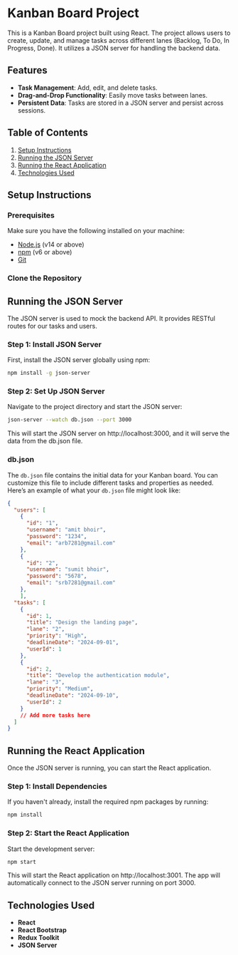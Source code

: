 # Kanban Board Project

This is a Kanban Board project built using React. The project allows users to create, update, and manage tasks across different lanes (Backlog, To Do, In Progress, Done). It utilizes a JSON server for handling the backend data.

## Features

- **Task Management**: Add, edit, and delete tasks.
- **Drag-and-Drop Functionality**: Easily move tasks between lanes.
- **Persistent Data**: Tasks are stored in a JSON server and persist across sessions.

## Table of Contents

1. [Setup Instructions](#setup-instructions)
2. [Running the JSON Server](#running-the-json-server)
3. [Running the React Application](#running-the-react-application)
4. [Technologies Used](#technologies-used)

## Setup Instructions

### Prerequisites

Make sure you have the following installed on your machine:

- [Node.js](https://nodejs.org/) (v14 or above)
- [npm](https://www.npmjs.com/) (v6 or above)
- [Git](https://git-scm.com/)

### Clone the Repository

## Running the JSON Server

The JSON server is used to mock the backend API. It provides RESTful routes for our tasks and users.

### Step 1: Install JSON Server

First, install the JSON server globally using npm:

```bash
npm install -g json-server
```

### Step 2: Set Up JSON Server

Navigate to the project directory and start the JSON server:

```bash
json-server --watch db.json --port 3000
```

This will start the JSON server on http://localhost:3000, and it will serve the data from the db.json file.


### db.json

The `db.json` file contains the initial data for your Kanban board. You can customize this file to include different tasks and properties as needed. Here’s an example of what your `db.json` file might look like:

```json
{
  "users": [
    {
      "id": "1",
      "username": "amit bhoir",
      "password": "1234",
      "email": "arb7281@gmail.com"
    },
    {
      "id": "2",
      "username": "sumit bhoir",
      "password": "5678",
      "email": "srb7281@gmail.com"
    },
    ],
  "tasks": [
    {
      "id": 1,
      "title": "Design the landing page",
      "lane": "2",
      "priority": "High",
      "deadlineDate": "2024-09-01",
      "userId": 1
    },
    {
      "id": 2,
      "title": "Develop the authentication module",
      "lane": "3",
      "priority": "Medium",
      "deadlineDate": "2024-09-10",
      "userId": 2
    }
    // Add more tasks here
  ]
}
```


## Running the React Application

Once the JSON server is running, you can start the React application.

### Step 1: Install Dependencies

If you haven't already, install the required npm packages by running:

```bash
npm install
```

### Step 2: Start the React Application

Start the development server:
```bash
npm start
```

This will start the React application on http://localhost:3001. The app will automatically connect to the JSON server running on port 3000.

## Technologies Used

- **React**
- **React Bootstrap**
- **Redux Toolkit**
- **JSON Server**




